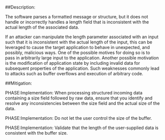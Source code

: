 ##Description:

The software parses a formatted message or structure, but it does not handle or incorrectly handles a length field that is inconsistent with the actual length of the associated data.

If an attacker can manipulate the length parameter associated with an input such that it is inconsistent with the actual length of the input, this can be leveraged to cause the target application to behave in unexpected, and possibly, malicious ways. One of the possible motives for doing so is to pass in arbitrarily large input to the application. Another possible motivation is the modification of application state by including invalid data for subsequent properties of the application. Such weaknesses commonly lead to attacks such as buffer overflows and execution of arbitrary code.

##Mitigation:


PHASE:Implementation:
When processing structured incoming data containing a size field followed by raw data, ensure that you identify and resolve any inconsistencies between the size field and the actual size of the data.

PHASE:Implementation:
Do not let the user control the size of the buffer.

PHASE:Implementation:
Validate that the length of the user-supplied data is consistent with the buffer size.

